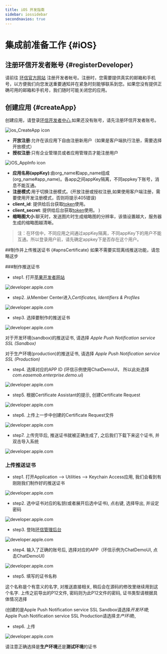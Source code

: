 ```yaml
---
title: iOS 开发指南
sidebar: iossidebar
secondnavios: true
---
```



# 集成前准备工作 {#iOS}
	
## 注册环信开发者账号 {#registerDeveloper}
请前往 [环信官方网站](http://www.easemob.com/ "环信官方网站") 注册开发者帐号。注册时，您需要提供真实的邮箱和手机号，以方便我们向您发送重要通知并在紧急时刻能够联系到您。如果您没有提供正确可用的邮箱和手机号，我们随时可能关闭您的应用。



## 创建应用 {#createApp}
创建应用，请登录[环信开发者中心](https://console.easemob.com/index.html "环信开发者中心"),如果还没有账号，请先注册环信开发者账号。

![ios_CreateApp icon](/iOS_CreateApp.png)

- **开放注册**:允许在该应用下自由注册新用户（如果是客户端执行注册，需要选择开放模式）
- **授权注册**:只有企业管理员或者应用管理员才能注册用户

![iOS_AppInfo icon](/iOS_AppInfo.png)

- **应用名称(appKey)**:由org_name和app_name组成 (org_name#app_name)。各app之间appKey隔离，不同appkey下账号，消息不能互通。
- **注册模式**:用于切换注册模式。(开放注册或授权注册,如果使用客户端注册，需要使用开发注册模式，否则将提示405错误)
- **client_id**: 提供给后台获取[token](http://www.easemob.com/docs/rest/userapi/#getadmintoken "获取token")使用。
- **client_secret**: 提供给后台获取[token](http://www.easemob.com/docs/rest/userapi/#getadmintoken "获取token")使用。
)
- **缩略图大小**:聊天时，发送图片时生成缩略图的分辨率，该值设置越大，服务器生成的缩略图越清晰。

	
> 注：在环信中，不同应用之间通过appKey隔离，不同appKey下的用户不能互通。所以登录用户前，请先确定appkey下是否存在这个用户。



##制作并上传推送证书 {#apnsCertificate}
    如果不需要实现离线推送功能，请忽略这步

###制作推送证书

* step1. 打开[苹果开发者网站](http://developer.apple.com/)

![developer.apple.com](/iOS_Apns_1.png "developer.apple.com")

* step2. 从Member Center进入*Certificates, Identifiers & Profiles*

![developer.apple.com](/iOS_Apns_2.png "developer.apple.com")

* step3. 选择要制作的推送证书

![developer.apple.com](/iOS_Apns_3.png "developer.apple.com")

对于开发环境(sandbox)的推送证书, 请选择 *Apple Push Notification service SSL (Sandbox)*  

对于生产环境(production)的推送证书, 请选择 *Apple Push Notification service SSL (Production)*

* step4. 选择对应的APP ID (环信示例使用ChatDemoUI， 所以此处选择*com.easemob.enterprise.demo.ui*)

![developer.apple.com](/iOS_Apns_4.png "developer.apple.com")

* step5. 根据Certificate Assistant的提示, 创建Certificate Request

![developer.apple.com](/iOS_Apns_5.png "developer.apple.com")

* step6. 上传上一步中创建的Certificate Request文件

![developer.apple.com](/iOS_Apns_6.png "developer.apple.com")

* step7. 上传完毕后, 推送证书就被正确生成了, 之后我们下载下来这个证书, 并双击导入系统

![developer.apple.com](/iOS_Apns_7.png "developer.apple.com")


### 上传推送证书

* step1. 打开Application --> Utilities --> Keychain Access应用, 我们会看到有刚刚我们制作好的推送证书

![developer.apple.com](/iOS_Apns_8.jpg "developer.apple.com")

* step2. 选中证书对应的私钥(或者展开后选中证书), 点右键, 选择导出, 并设定密码

![developer.apple.com](/iOS_Apns_9.png "developer.apple.com")

* step3. 登陆[环信管理后台](http://console.easemob.com/)

![developer.apple.com](/iOS_Apns_10.png "developer.apple.com")

* step4. 输入了正确的账号后, 选择对应的APP（环信示例为ChatDemoUI, 点击ChatDemoUI)

![developer.apple.com](/iOS_Apns_11.png "developer.apple.com")

* step5. 填写的证书名称

这个名称是个有意义的名字, 对推送直接相关, 稍后会在源码的修改里继续用到这个名字. 上传之前导出的P12文件, 密码则为此P12文件的密码, 证书类型请根据具体情况选择

(创建的是Apple Push Notification service SSL Sandbox请选择*开发环境*; Apple Push Notification service SSL Production请选择*生产环境*), 

* step6. 上传

![developer.apple.com](/iOS_Apns_12.png "developer.apple.com")

请注意正确选择是**生产环境**还是**测试环境**的证书
